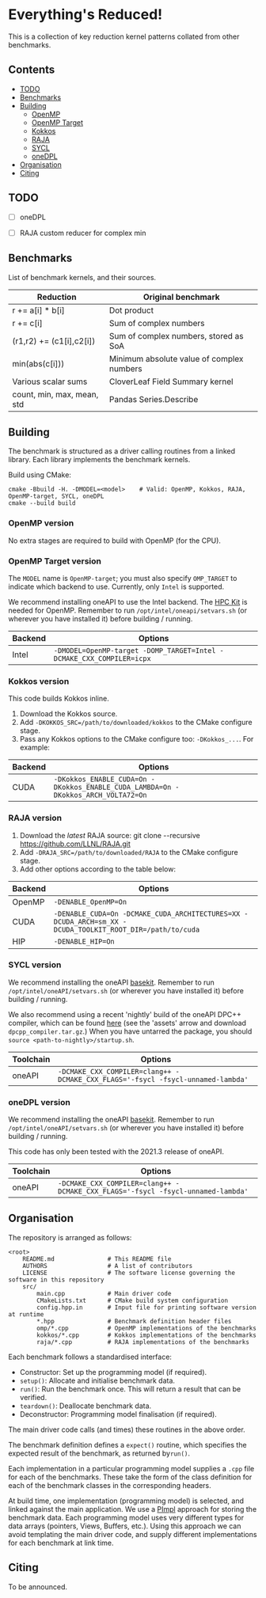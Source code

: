 Everything's Reduced!
=====================

This is a collection of key reduction kernel patterns collated from other benchmarks.

## Contents ##

- [TODO](#todo)
- [Benchmarks](#benchmarks)
- [Building](#building)
    - [OpenMP](#openmp-version)
    - [OpenMP Target](#openmp-target-version)
    - [Kokkos](#kokkos-version)
    - [RAJA](#raja-version)
    - [SYCL](#sycl-version)
    - [oneDPL](#onedpl-version)
- [Organisation](#organisation)
- [Citing](#citing)

## TODO ##

- [ ] oneDPL
- [ ] RAJA custom reducer for complex min


## Benchmarks ##

List of benchmark kernels, and their sources.

| Reduction                  | Original benchmark                        |
| -------------------------- | ----------------------------------------- |
| r += a[i] * b[i]           | Dot product                               |
| r += c[i]                  | Sum of complex numbers                    |
| (r1,r2) += (c1[i],c2[i])   | Sum of complex numbers, stored as SoA     |
| min(abs(c[i]))             | Minimum absolute value of complex numbers |
| Various scalar sums        | CloverLeaf Field Summary kernel           |
| count, min, max, mean, std | Pandas Series.Describe                    |

## Building ##

The benchmark is structured as a driver calling routines from a linked library.
Each library implements the benchmark kernels.

Build using CMake:

    cmake -Bbuild -H. -DMODEL=<model>    # Valid: OpenMP, Kokkos, RAJA, OpenMP-target, SYCL, oneDPL
    cmake --build build

### OpenMP version ###
No extra stages are required to build with OpenMP (for the CPU).

### OpenMP Target version ###

The `MODEL` name is `OpenMP-target`; you must also specify `OMP_TARGET` to indicate which backend to use. Currently, only `Intel` is supported.

We recommend installing oneAPI to use the Intel backend. The [HPC Kit](https://software.intel.com/content/www/us/en/develop/tools/oneapi/hpc-toolkit/download.html) is needed for OpenMP. Remember to run `/opt/intel/oneapi/setvars.sh` (or wherever you have installed it) before building / running.

 | Backend | Options                                                              |
 | ------- | ---------------------------------------------------------------------|
 | Intel   | `-DMODEL=OpenMP-target -DOMP_TARGET=Intel -DCMAKE_CXX_COMPILER=icpx` |

### Kokkos version ###
This code builds Kokkos inline.

1. Download the Kokkos source.
2. Add `-DKOKKOS_SRC=/path/to/downloaded/kokkos` to the CMake configure stage.
3. Pass any Kokkos options to the CMake configure too: `-DKokkos_...`. For example:

| Backend | Options                                                                           |
| ------- | --------------------------------------------------------------------------------- |
| CUDA    | `-DKokkos_ENABLE_CUDA=On -DKokkos_ENABLE_CUDA_LAMBDA=On -DKokkos_ARCH_VOLTA72=On` |

### RAJA version ###

1. Download the *latest* RAJA source:
    git clone --recursive https://github.com/LLNL/RAJA.git
2. Add `-DRAJA_SRC=/path/to/downloaded/RAJA` to the CMake configure stage.
3. Add other options according to the table below:

| Backend | Options                                                                                                  |
| ------- | -------------------------------------------------------------------------------------------------------- |
| OpenMP  | `-DENABLE_OpenMP=On`                                                                                     |
| CUDA    | `-DENABLE_CUDA=On -DCMAKE_CUDA_ARCHITECTURES=XX -DCUDA_ARCH=sm_XX -DCUDA_TOOLKIT_ROOT_DIR=/path/to/cuda` |
| HIP     | `-DENABLE_HIP=On`                                                                                        |

### SYCL version ###

We recommend installing the oneAPI [basekit](https://software.intel.com/content/www/us/en/develop/tools/oneapi/base-toolkit/download.html). Remember to run `/opt/intel/oneAPI/setvars.sh` (or wherever you have installed it) before building / running.

We also recommend using a recent 'nightly' build of the oneAPI DPC++ compiler, which can be found [here](https://github.com/intel/llvm/releases) (see the 'assets' arrow and download `dpcpp_compiler.tar.gz`.) When you have untarred the package, you should `source <path-to-nightly>/startup.sh`.

| Toolchain | Options                                                                                                  |
| --------- | -------------------------------------------------------------------------------------------------------- |
| oneAPI    | `-DCMAKE_CXX_COMPILER=clang++ -DCMAKE_CXX_FLAGS='-fsycl -fsycl-unnamed-lambda'`                          |

### oneDPL version ###

We recommend installing the oneAPI [basekit](https://software.intel.com/content/www/us/en/develop/tools/oneapi/base-toolkit/download.html). Remember to run `/opt/intel/oneAPI/setvars.sh` (or wherever you have installed it) before building / running.

This code has only been tested with the 2021.3 release of oneAPI.

| Toolchain | Options                                                                                                  |
| --------- | -------------------------------------------------------------------------------------------------------- |
| oneAPI    | `-DCMAKE_CXX_COMPILER=clang++ -DCMAKE_CXX_FLAGS='-fsycl -fsycl-unnamed-lambda'`                          |

## Organisation ##

The repository is arranged as follows:

    <root>
        README.md               # This README file
        AUTHORS                 # A list of contributors
        LICENSE                 # The software license governing the software in this repository
        src/
            main.cpp            # Main driver code
            CMakeLists.txt      # CMake build system configuration
            config.hpp.in       # Input file for printing software version at runtime
            *.hpp               # Benchmark definition header files
            omp/*.cpp           # OpenMP implementations of the benchmarks
            kokkos/*.cpp        # Kokkos implementations of the benchmarks
            raja/*.cpp          # RAJA implementations of the benchmarks


Each benchmark follows a standardised interface:

 * Constructor: Set up the programming model (if required).
 * `setup()`: Allocate and initialise benchmark data.
 * `run()`: Run the benchmark once. This will return a result that can be verified.
 * `teardown()`: Deallocate benchmark data.
 * Deconstructor: Programming model finalisation (if required).

The main driver code calls (and times) these routines in the above order.

The benchmark definition defines a `expect()` routine, which specifies the expected result of the benchmark, as returned by`run()`.

Each implementation in a particular programming model supplies a `.cpp` file for each of the benchmarks.
These take the form of the class definition for each of the benchmark classes in the corresponding headers.

At build time, one implementation (programming model) is selected, and linked against the main application.
We use a [PImpl](https://en.cppreference.com/w/cpp/language/pimpl) approach for storing the benchmark data.
Each programming model uses very different types for data arrays (pointers, Views, Buffers, etc.).
Using this approach we can avoid templating the main driver code, and supply different implementations for each benchmark at link time.


## Citing ##

To be announced.
